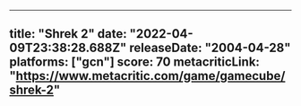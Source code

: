 
---
title: "Shrek 2"
date: "2022-04-09T23:38:28.688Z"
releaseDate: "2004-04-28"
platforms: ["gcn"]
score: 70
metacriticLink: "https://www.metacritic.com/game/gamecube/shrek-2"
---
